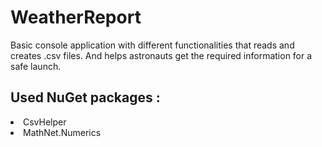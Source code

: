 # WeatherReport
Basic console application with different functionalities that reads and creates .csv files.
And helps astronauts get the required information for a safe launch.

## Used NuGet packages :
<li>  CsvHelper </li>
<li>  MathNet.Numerics </li>

